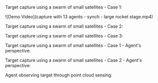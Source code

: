 Target capture using a swarm of small satellites - Case 1:

![Demo Video](capture with 13 agents - synch - large rocket stage.mp4)


Target capture using a swarm of small satellites - Case 2:


Target capture using a swarm of small satellites - Case 3:


Target capture using a swarm of small satellites - Case 1 - Agent's perspective:


Target capture using a swarm of small satellites - Case 2 - Agent's perspective:


Agent observing target through point cloud sensing:


